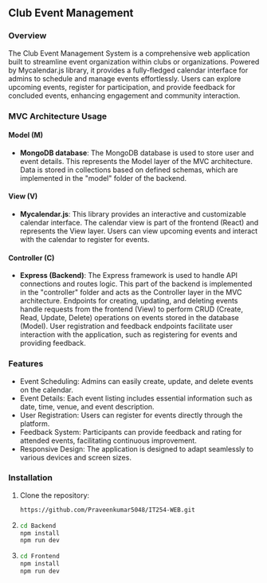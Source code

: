 ## Club Event Management

### Overview
The Club Event Management System is a comprehensive web application built to streamline event organization within clubs or organizations. Powered by Mycalendar.js library, it provides a fully-fledged calendar interface for admins to schedule and manage events effortlessly. Users can explore upcoming events, register for participation, and provide feedback for concluded events, enhancing engagement and community interaction.

### MVC Architecture Usage

#### Model (M)

- **MongoDB database**: The MongoDB database is used to store user and event details. This represents the Model layer of the MVC architecture. Data is stored in collections based on defined schemas, which are implemented in the "model" folder of the backend.

#### View (V)

- **Mycalendar.js**: This library provides an interactive and customizable calendar interface. The calendar view is part of the frontend (React) and represents the View layer. Users can view upcoming events and interact with the calendar to register for events.

#### Controller (C)

- **Express (Backend)**: The Express framework is used to handle API connections and routes logic. This part of the backend is implemented in the "controller" folder and acts as the Controller layer in the MVC architecture.  Endpoints for creating, updating, and deleting events handle requests from the frontend (View) to perform CRUD (Create, Read, Update, Delete) operations on events stored in the database (Model).  User registration and feedback endpoints facilitate user interaction with the application, such as registering for events and providing feedback.


### Features
- Event Scheduling: Admins can easily create, update, and delete events on the calendar.
- Event Details: Each event listing includes essential information such as date, time, venue, and event description.
- User Registration: Users can register for events directly through the platform.
- Feedback System: Participants can provide feedback and rating for attended events, facilitating continuous improvement.
- Responsive Design: The application is designed to adapt seamlessly to various devices and screen sizes.

### Installation

1. Clone the repository:

   ```bash
   https://github.com/Praveenkumar5048/IT254-WEB.git 
2. ```bash
   cd Backend   
   npm install
   npm run dev 
3. ```bash
   cd Frontend  
   npm install
   npm run dev
